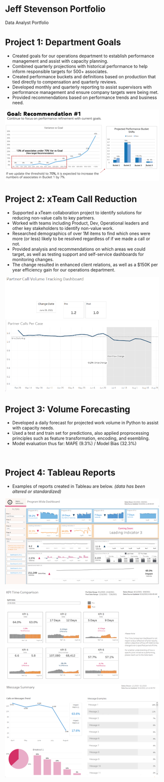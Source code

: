 # Jeff Stevenson Portfolio
Data Analyst Portfolio
<br/>

# Project 1: Department Goals
* Created goals for our operations department to establish performance management and assist with capacity planning.
* Combined quarterly projections with historical performance to help inform responsible targets for 500+ associates.
* Created performance buckets and definitions based on production that tied directly to compensation and quarterly reviews.
* Developed monthly and quarterly reporting to assist supervisors with performance management and ensure company targets were being met.
* Provided recommendations based on performance trends and business need.  

![](images/goal%20rec%202.png)
<br/>

# Project 2: xTeam Call Reduction
* Supported a xTeam collaboration project to identify solutions for reducing non-value calls to key partners.
* Worked with teams including Product, Dev, Operational leaders and other key stakeholders to identify non-value work.
* Researched demographics of over 1M items to find which ones were more (or less) likely to be resolved regardless of if we made a call or not.
* Provided analysis and recommendations on which areas we could target, as well as testing support and self-service dashboards for monitoring changes.
* The change resulted in enhanced client relations, as well as a $150K per year efficiency gain for our operations department.

![](images/Call%20tracking.png)
<br/>

# Project 3: Volume Forecasting
* Developed a daily forecast for projected work volume in Python to assist with capacity needs.
* Used a test and train set for predictions, also applied proprocessing principles such as feature transformation, encoding, and esembling.
* Model evaluation thus far: MAPE (9.3%) / Model Bias (32.3%)
<br/>

# Project 4: Tableau Reports
* Examples of reports created in Tableau are below. 
*(data has been altered or standardized)*

![](images/Program%20Wide.png)
<br/>

![](images/Time%20comparison.png)
<br/>

![](images/Message%20Summary.png)
